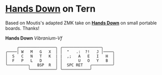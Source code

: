 # [**Hands Down**](http://handsdownlayout.com) on Tern
Based on Moutis's adapted ZMK take on [**Hands Down**](http://handsdownlayout.com) on small portable boards.  Thanks!

**Hands Down** *Vibranium-Vf*
```
     ╭────────────────╮ ╭─────────────────╮
╭────│ W   M   G   X  │ │  "   .:  ?!   J │────╮
│  S   C   N   T   K  | |  ,;   A   E   I   H  │
│  F   P   L   D      │ │       U   O   Y   B  │
╰─────────╮   BSP  R  │ │  SPC RET   ╭─────────╯
          ╰───────────╯ ╰────────────╯
```

